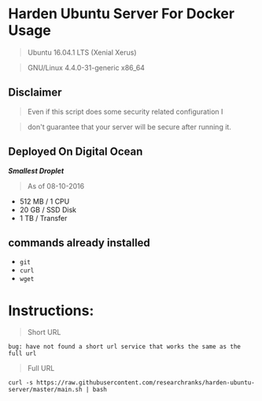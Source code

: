 # Harden Ubuntu Server For Docker Usage

> Ubuntu 16.04.1 LTS (Xenial Xerus)

> GNU/Linux 4.4.0-31-generic x86_64


## Disclaimer
> 

> Even if this script does some security related configuration I 

> don't guarantee that your server will be secure after running it.


## Deployed On Digital Ocean 
 **_Smallest Droplet_** 

 > As of 08-10-2016

 - 512 MB / 1 CPU
 - 20 GB / SSD Disk
 - 1 TB / Transfer



## commands already installed
 - `git`
 - `curl`
 - `wget`

# Instructions:

> Short URL

 `bug: have not found a short url service that works the same as the full url`


> Full URL

 `curl -s https://raw.githubusercontent.com/researchranks/harden-ubuntu-server/master/main.sh | bash`
